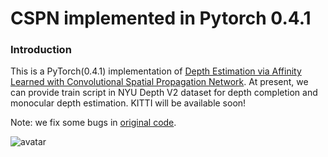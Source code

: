 # CSPN implemented in Pytorch 0.4.1


### Introduction
This is a PyTorch(0.4.1) implementation of [Depth Estimation via Affinity Learned with Convolutional Spatial Propagation Network](http://arxiv.org/abs/1808.00150). At present, we can provide train script in NYU Depth V2 dataset for depth completion and monocular depth estimation. KITTI will be available soon!

Note: we fix some bugs in [original code](https://github.com/XinJCheng/CSPN/issues/9).

 ![avatar](https://lh3.googleusercontent.com/Zf2crlTrBsA3VpK5N7QqKMeMZPXde55oFvc4S2axcnS3Tda8XYe6MA3pt4S39W_ASAVSXD1LTZzwvoB7WHbAWG5jxbPIy2e8NyM9bhuiVWKFODDd94DEjl0TzUXYP6bMYAIBqLOSvPsjuCBlGSHuJ7QBNiAXSNp00iqENIwl7_MwYTXForuy3MsC-IEwj8KIEfN6x45PYV9SFEIkPhc16WN_u3QOoA6cFb1yE8iugTIyOVK0l9SNqbIudwU0pr5iQMRyThHI6a0UXYY_6VbcMal0I5XUEm0z8pnBv_W417f5sHpTNps1qH-jSNZZLCLlbe6tXm6Q_M8xpf96s-3VZzpKyICY-j3v-dVMYAsmkc7NlczHsxWQ1T4EJNNDaNIgM3iQipxDNzUo9nno7f4ZQLMbp_3MuJW5XFc32qnCcdIfe63oL99sf9SEa-tBrsgqZAlZ-wrvGh1VI03rrccOQTJ9ATak3D5q5o3cJ9ACby1UFNBB532fTfPMGSlbdTAI8XnbOslahIDdv7qJmt3rl2REEJpom8PFiAVkfCcH9VzBaCwTZ-CIg62hw3BnNJoJG1MW9eimhmUdbzzMn7KQYDa3kztUuyGRkpnlRSmT_A4oGERnZNgu3z9rB44uyqaPG0ivNOxochQz5kboNFl__NM=w877-h770-no)
